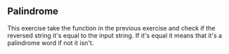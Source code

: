 ## Palindrome

This exercise take the function in the previous exercise and check if the reversed string it's equal to the input string.
If it's equal it means that it's a palindrome word if not it isn't.